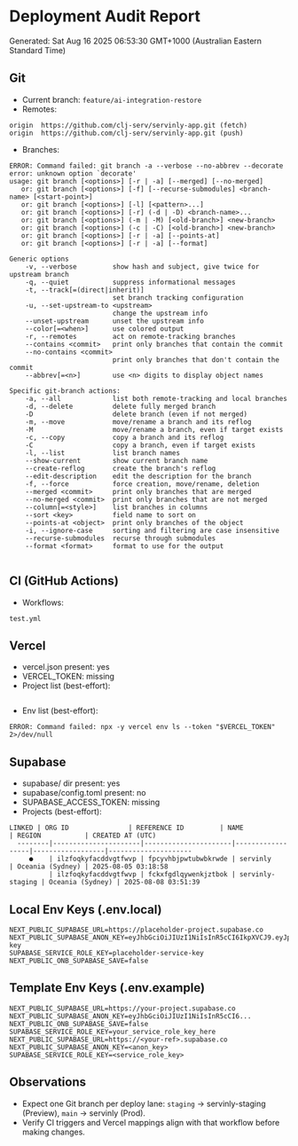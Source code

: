 # Deployment Audit Report

Generated: Sat Aug 16 2025 06:53:30 GMT+1000 (Australian Eastern Standard Time)

## Git
- Current branch: `feature/ai-integration-restore`
- Remotes:
```
origin	https://github.com/clj-serv/servinly-app.git (fetch)
origin	https://github.com/clj-serv/servinly-app.git (push)
```
- Branches:
```
ERROR: Command failed: git branch -a --verbose --no-abbrev --decorate
error: unknown option `decorate'
usage: git branch [<options>] [-r | -a] [--merged] [--no-merged]
   or: git branch [<options>] [-f] [--recurse-submodules] <branch-name> [<start-point>]
   or: git branch [<options>] [-l] [<pattern>...]
   or: git branch [<options>] [-r] (-d | -D) <branch-name>...
   or: git branch [<options>] (-m | -M) [<old-branch>] <new-branch>
   or: git branch [<options>] (-c | -C) [<old-branch>] <new-branch>
   or: git branch [<options>] [-r | -a] [--points-at]
   or: git branch [<options>] [-r | -a] [--format]

Generic options
    -v, --verbose         show hash and subject, give twice for upstream branch
    -q, --quiet           suppress informational messages
    -t, --track[=(direct|inherit)]
                          set branch tracking configuration
    -u, --set-upstream-to <upstream>
                          change the upstream info
    --unset-upstream      unset the upstream info
    --color[=<when>]      use colored output
    -r, --remotes         act on remote-tracking branches
    --contains <commit>   print only branches that contain the commit
    --no-contains <commit>
                          print only branches that don't contain the commit
    --abbrev[=<n>]        use <n> digits to display object names

Specific git-branch actions:
    -a, --all             list both remote-tracking and local branches
    -d, --delete          delete fully merged branch
    -D                    delete branch (even if not merged)
    -m, --move            move/rename a branch and its reflog
    -M                    move/rename a branch, even if target exists
    -c, --copy            copy a branch and its reflog
    -C                    copy a branch, even if target exists
    -l, --list            list branch names
    --show-current        show current branch name
    --create-reflog       create the branch's reflog
    --edit-description    edit the description for the branch
    -f, --force           force creation, move/rename, deletion
    --merged <commit>     print only branches that are merged
    --no-merged <commit>  print only branches that are not merged
    --column[=<style>]    list branches in columns
    --sort <key>          field name to sort on
    --points-at <object>  print only branches of the object
    -i, --ignore-case     sorting and filtering are case insensitive
    --recurse-submodules  recurse through submodules
    --format <format>     format to use for the output


```
## CI (GitHub Actions)
- Workflows:
```
test.yml
```
## Vercel
- vercel.json present: yes
- VERCEL_TOKEN: missing
- Project list (best-effort):
```

```
- Env list (best-effort):
```
ERROR: Command failed: npx -y vercel env ls --token "$VERCEL_TOKEN" 2>/dev/null
```
## Supabase
- supabase/ dir present: yes
- supabase/config.toml present: no
- SUPABASE_ACCESS_TOKEN: missing
- Projects (best-effort):
```
LINKED | ORG ID               | REFERENCE ID         | NAME             | REGION           | CREATED AT (UTC)    
  --------|----------------------|----------------------|------------------|------------------|---------------------
     ●    | ilzfoqkyfacddvgtfwvp | fpcyvhbjpwtubwbkrwde | servinly         | Oceania (Sydney) | 2025-08-05 03:18:58 
          | ilzfoqkyfacddvgtfwvp | fckxfgdlqywenkjztbok | servinly-staging | Oceania (Sydney) | 2025-08-08 03:51:39
```
## Local Env Keys (.env.local)
```
NEXT_PUBLIC_SUPABASE_URL=https://placeholder-project.supabase.co
NEXT_PUBLIC_SUPABASE_ANON_KEY=eyJhbGciOiJIUzI1NiIsInR5cCI6IkpXVCJ9.eyJpc3MiOiJzdXBhYmFzZSIsInJlZiI6InBsYWNlaG9sZGVyIiwicm9sZSI6ImFub24iLCJpYXQiOjE2NDUwNjg0MDAsImV4cCI6MTk2MDY0NDQwMH0.placeholder-key
SUPABASE_SERVICE_ROLE_KEY=placeholder-service-key
NEXT_PUBLIC_ONB_SUPABASE_SAVE=false
```
## Template Env Keys (.env.example)
```
NEXT_PUBLIC_SUPABASE_URL=https://your-project.supabase.co
NEXT_PUBLIC_SUPABASE_ANON_KEY=eyJhbGciOiJIUzI1NiIsInR5cCI6...
NEXT_PUBLIC_ONB_SUPABASE_SAVE=false
SUPABASE_SERVICE_ROLE_KEY=your_service_role_key_here
NEXT_PUBLIC_SUPABASE_URL=https://<your-ref>.supabase.co
NEXT_PUBLIC_SUPABASE_ANON_KEY=<anon_key>
SUPABASE_SERVICE_ROLE_KEY=<service_role_key>
```
## Observations
- Expect one Git branch per deploy lane: `staging` → servinly-staging (Preview), `main` → servinly (Prod).
- Verify CI triggers and Vercel mappings align with that workflow before making changes.
